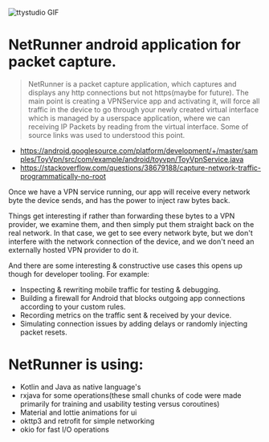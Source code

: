 ![ttystudio GIF](https://media.giphy.com/media/ftAyb0CG1FNAIZt4SO/giphy.gif) 

 # NetRunner android application for packet capture.
  > NetRunner is a packet capture application, which captures and displays any http connections but not https(maybe for future). The main point is creating a VPNService app and activating it, will force all traffic in the device to go through your newly created virtual interface which is managed by a userspace application, where we can receiving IP Packets by reading from the virtual interface. Some of source links was used to understood this point.
  
 - https://android.googlesource.com/platform/development/+/master/samples/ToyVpn/src/com/example/android/toyvpn/ToyVpnService.java
 - https://stackoverflow.com/questions/38679188/capture-network-traffic-programmatically-no-root

Once we have a VPN service running, our app will receive every network byte the device sends, and has the power to inject raw bytes back.

Things get interesting if rather than forwarding these bytes to a VPN provider, we examine them, and then simply put them straight back on the real network. In that case, we get to see every network byte, but we don't interfere with the network connection of the device, and we don't need an externally hosted VPN provider to do it.

And there are some interesting & constructive use cases this opens up though for developer tooling. For example:
 * Inspecting & rewriting mobile traffic for testing & debugging.
 * Building a firewall for Android that blocks outgoing app connections according to your custom rules.
 * Recording metrics on the traffic sent & received by your device.
 * Simulating connection issues by adding delays or randomly injecting packet resets.
 
# NetRunner is using:
 - Kotlin and Java as native language's
 - rxjava for some operations(these small chunks of code were made primarily for training and usability testing versus coroutines)
 - Material and lottie animations for ui
 - okttp3 and retrofit for simple networking
 - okio for fast I/O operations
  
